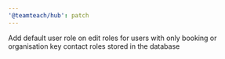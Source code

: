 ```yaml
---
'@teamteach/hub': patch
---
```


Add default user role on edit roles for users with only booking or organisation key contact roles stored in the database
